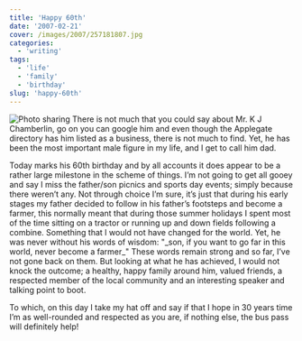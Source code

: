 ```yaml
---
title: 'Happy 60th'
date: '2007-02-21'
cover: /images/2007/257181807.jpg
categories:
  - 'writing'
tags:
  - 'life'
  - 'family'
  - 'birthday'
slug: 'happy-60th'
---
```


![Photo sharing](/images/2007/257181807.jpg)
There is not much that you could say about Mr. K J Chamberlin, go on you can google him and even though the Applegate directory has him listed as a business, there is not much to find. Yet, he has been the most important male figure in my life, and I get to call him dad.

Today marks his 60th birthday and by all accounts it does appear to be a rather large milestone in the scheme of things. I’m not going to get all gooey and say I miss the father/son picnics and sports day events; simply because there weren’t any.
Not through choice I’m sure, it’s just that during his early stages my father decided to follow in his father’s footsteps and become a farmer, this normally meant that during those summer holidays I spent most of the time sitting on a tractor or running up and down fields following a combine.
Something that I would not have changed for the world. Yet, he was never without his words of wisdom: "\_son, if you want to go far in this world, never become a farmer\_" These words remain strong and so far, I’ve not gone back on them. But looking at what he has achieved, I would not knock the outcome; a healthy, happy family around him, valued friends, a respected member of the local community and an interesting speaker and talking point to boot.

To which, on this day I take my hat off and say if that I hope in 30 years time I’m as well-rounded and respected as you are, if nothing else, the bus pass will definitely help!
